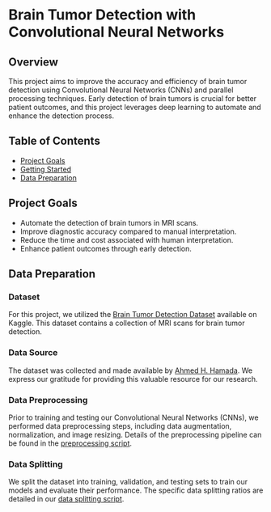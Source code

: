 # Brain Tumor Detection with Convolutional Neural Networks

## Overview
This project aims to improve the accuracy and efficiency of brain tumor detection using Convolutional Neural Networks (CNNs) and parallel processing techniques. Early detection of brain tumors is crucial for better patient outcomes, and this project leverages deep learning to automate and enhance the detection process.

## Table of Contents
- [Project Goals](#project-goals)
- [Getting Started](#getting-started)
- [Data Preparation](#data-preparation)


## Project Goals
- Automate the detection of brain tumors in MRI scans.
- Improve diagnostic accuracy compared to manual interpretation.
- Reduce the time and cost associated with human interpretation.
- Enhance patient outcomes through early detection.

## Data Preparation

### Dataset
For this project, we utilized the [Brain Tumor Detection Dataset](https://www.kaggle.com/datasets/ahmedhamada0/brain-tumor-detection) available on Kaggle. This dataset contains a collection of MRI scans for brain tumor detection.

### Data Source
The dataset was collected and made available by [Ahmed H. Hamada](https://www.kaggle.com/ahmedhamada0). We express our gratitude for providing this valuable resource for our research.

### Data Preprocessing
Prior to training and testing our Convolutional Neural Networks (CNNs), we performed data preprocessing steps, including data augmentation, normalization, and image resizing. Details of the preprocessing pipeline can be found in the [preprocessing script](link-to-your-preprocessing-script.ipynb).

### Data Splitting
We split the dataset into training, validation, and testing sets to train our models and evaluate their performance. The specific data splitting ratios are detailed in our [data splitting script](link-to-your-data-splitting-script.ipynb).

